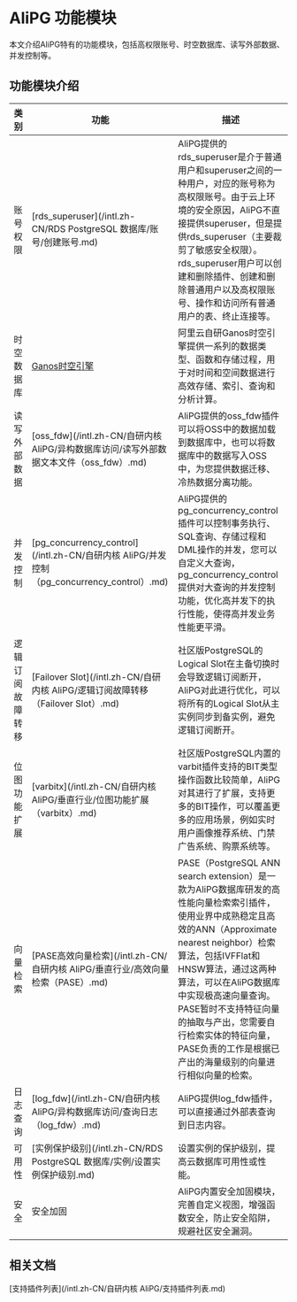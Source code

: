 # AliPG 功能模块

本文介绍AliPG特有的功能模块，包括高权限账号、时空数据库、读写外部数据、并发控制等。

## 功能模块介绍

|类别|功能|描述|
|--|--|--|
|账号权限|[rds\_superuser](/intl.zh-CN/RDS PostgreSQL 数据库/账号/创建账号.md)|AliPG提供的rds\_superuser是介于普通用户和superuser之间的一种用户，对应的账号称为高权限账号。由于云上环境的安全原因，AliPG不直接提供superuser，但是提供rds\_superuser（主要裁剪了敏感安全权限）。rds\_superuser用户可以创建和删除插件、创建和删除普通用户以及高权限账号、操作和访问所有普通用户的表、终止连接等。|
|时空数据库|[Ganos时空引擎](/intl.zh-CN/时空数据库/简介.md)|阿里云自研Ganos时空引擎提供一系列的数据类型、函数和存储过程，用于对时间和空间数据进行高效存储、索引、查询和分析计算。|
|读写外部数据|[oss\_fdw](/intl.zh-CN/自研内核 AliPG/异构数据库访问/读写外部数据文本文件（oss_fdw）.md)|AliPG提供的oss\_fdw插件可以将OSS中的数据加载到数据库中，也可以将数据库中的数据写入OSS中，为您提供数据迁移、冷热数据分离功能。|
|并发控制|[pg\_concurrency\_control](/intl.zh-CN/自研内核 AliPG/并发控制（pg_concurrency_control）.md)|AliPG提供的pg\_concurrency\_control插件可以控制事务执行、SQL查询、存储过程和DML操作的并发，您可以自定义大查询，pg\_concurrency\_control提供对大查询的并发控制功能，优化高并发下的执行性能，使得高并发业务性能更平滑。|
|逻辑订阅故障转移|[Failover Slot](/intl.zh-CN/自研内核 AliPG/逻辑订阅故障转移（Failover Slot）.md)|社区版PostgreSQL的Logical Slot在主备切换时会导致逻辑订阅断开，AliPG对此进行优化，可以将所有的Logical Slot从主实例同步到备实例，避免逻辑订阅断开。|
|位图功能扩展|[varbitx](/intl.zh-CN/自研内核 AliPG/垂直行业/位图功能扩展（varbitx）.md)|社区版PostgreSQL内置的varbit插件支持的BIT类型操作函数比较简单，AliPG对其进行了扩展，支持更多的BIT操作，可以覆盖更多的应用场景，例如实时用户画像推荐系统、门禁广告系统、购票系统等。|
|向量检索|[PASE高效向量检索](/intl.zh-CN/自研内核 AliPG/垂直行业/高效向量检索（PASE）.md)|PASE（PostgreSQL ANN search extension）是一款为AliPG数据库研发的高性能向量检索索引插件，使用业界中成熟稳定且高效的ANN（Approximate nearest neighbor）检索算法，包括IVFFlat和HNSW算法，通过这两种算法，可以在AliPG数据库中实现极高速向量查询。PASE暂时不支持特征向量的抽取与产出，您需要自行检索实体的特征向量，PASE负责的工作是根据已产出的海量级别的向量进行相似向量的检索。|
|日志查询|[log\_fdw](/intl.zh-CN/自研内核 AliPG/异构数据库访问/查询日志（log_fdw）.md)|AliPG提供log\_fdw插件，可以直接通过外部表查询到日志内容。|
|可用性|[实例保护级别](/intl.zh-CN/RDS PostgreSQL 数据库/实例/设置实例保护级别.md)|设置实例的保护级别，提高云数据库可用性或性能。|
|安全|安全加固|AliPG内置安全加固模块，完善自定义视图，增强函数安全，防止安全陷阱，规避社区安全漏洞。|

## 相关文档

[支持插件列表](/intl.zh-CN/自研内核 AliPG/支持插件列表.md)


